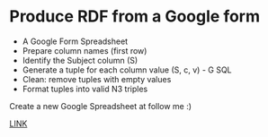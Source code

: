 
# Produce RDF from a Google form

 - A Google Form Spreadsheet
 - Prepare column names (first row)
 - Identify the Subject column (S)
 - Generate a tuple for each column value (S, c, v) - G SQL
 - Clean: remove tuples with empty values
 - Format tuples into valid N3 triples
 

Create a new Google Spreadsheet at follow me :)
 
[LINK](https://docs.google.com/spreadsheets/d/1j_LHZIOhkbD61r7fSxuf4017tgbOoL_Z6tLT0oDQz_0)
